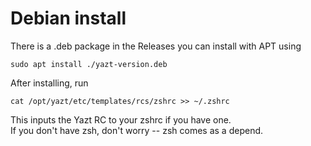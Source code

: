 # Debian install

There is a .deb package in the Releases you can install with APT using

```
sudo apt install ./yazt-version.deb
```

After installing, run

```
cat /opt/yazt/etc/templates/rcs/zshrc >> ~/.zshrc
```

This inputs the Yazt RC to your zshrc if you have one.  
If you don't have zsh, don't worry -- zsh comes as a depend.
